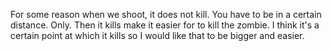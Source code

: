 For some reason when we shoot, it does not kill. You have to be in a certain distance. Only. Then it kills make it easier for to kill the zombie. I think it's a certain point at which it kills so I would like that to be bigger and easier.